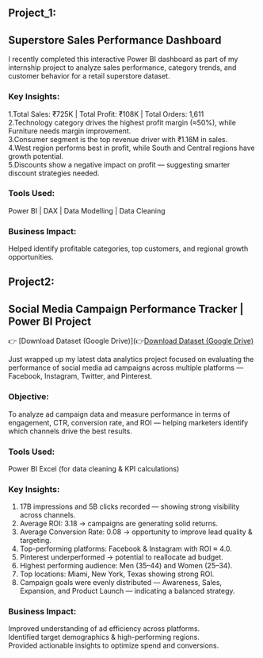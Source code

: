 ## Project_1: 
## Superstore Sales Performance Dashboard
I recently completed this interactive Power BI dashboard as part of my internship project to analyze sales performance, category trends, and customer behavior for a retail superstore dataset.

### Key Insights:
1.Total Sales: ₹725K | Total Profit: ₹108K | Total Orders: 1,611    
2.Technology category drives the highest profit margin (≈50%), while Furniture needs margin improvement.    
3.Consumer segment is the top revenue driver with ₹1.16M in sales.    
4.West region performs best in profit, while South and Central regions have growth potential.     
5.Discounts show a negative impact on profit — suggesting smarter discount strategies needed.     

### Tools Used: 
Power BI | DAX | Data Modelling | Data Cleaning
### Business Impact: 
Helped identify profitable categories, top customers, and regional growth opportunities.



## Project2:
## Social Media Campaign Performance Tracker | Power BI Project
👉 [Download Dataset (Google Drive)](👉[Download Dataset (Google Drive)](https://drive.google.com/file/d/1aBcDeFgHiJKlmnop/view?usp=sharing)

Just wrapped up my latest data analytics project focused on evaluating the performance of social media ad campaigns across multiple platforms — Facebook, Instagram, Twitter, and Pinterest.

### Objective:
To analyze ad campaign data and measure performance in terms of engagement, CTR, conversion rate, and ROI — helping marketers identify which channels drive the best results.

### Tools Used:
Power BI
Excel (for data cleaning & KPI calculations)

### Key Insights:  
1. 17B impressions and 5B clicks recorded — showing strong visibility across channels.   
2. Average ROI: 3.18 → campaigns are generating solid returns.    
3. Average Conversion Rate: 0.08 → opportunity to improve lead quality & targeting.   
4. Top-performing platforms: Facebook & Instagram with ROI ≈ 4.0.   
5. Pinterest underperformed → potential to reallocate ad budget.   
6. Highest performing audience: Men (35–44) and Women (25–34).   
7. Top locations: Miami, New York, Texas showing strong ROI.   
8. Campaign goals were evenly distributed — Awareness, Sales, Expansion, and Product Launch — indicating a balanced strategy.  

### Business Impact:  
Improved understanding of ad efficiency across platforms.   
Identified target demographics & high-performing regions.  
Provided actionable insights to optimize spend and conversions.                   




